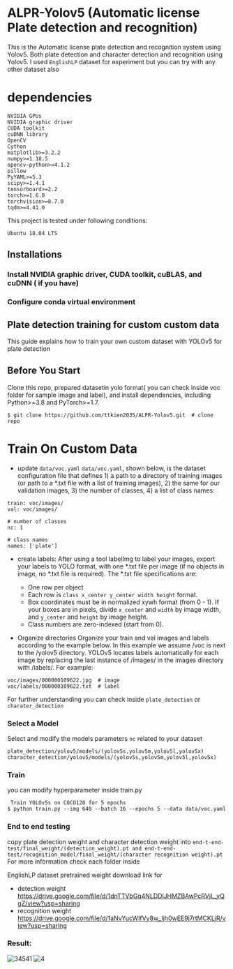 # ALPR-Yolov5 (Automatic license Plate detection and recognition)
This is the Automatic license plate detection and recognition system using Yolov5. Both plate detection and character detection and recognition using Yolov5.
I used `EnglishLP` dataset for experiment but you can try with any other dataset also


# dependencies
```
NVIDIA GPUs
NVIDIA graphic driver
CUDA toolkit
cuDNN library
OpenCV 
Cython
matplotlib>=3.2.2
numpy>=1.18.5
opencv-python>=4.1.2
pillow
PyYAML>=5.3
scipy>=1.4.1
tensorboard>=2.2
torch>=1.6.0
torchvision>=0.7.0
tqdm>=4.41.0
```

This project is tested under following conditions:
```
Ubuntu 18.04 LTS

```
## Installations

### Install NVIDIA graphic driver, CUDA toolkit, cuBLAS, and cuDNN ( if you have)

### Configure conda virtual environment

## Plate detection training for custom custom data

This guide explains how to train your own custom dataset with YOLOv5 for plate detection

## Before You Start
Clone this repo, prepared datasetin yolo format( you can check inside voc folder for sample image and label), and install dependencies, including Python>=3.8 and PyTorch>=1.7.
```
$ git clone https://github.com/ttkien2035/ALPR-Yolov5.git  # clone repo
```
# Train On Custom Data
- update `data/voc.yaml`
   `data/voc.yaml`, shown below, is the dataset configuration file that defines 1) a path to a directory of training images (or path to a *.txt file with a list of training images), 2) the same for our validation images, 3) the number of classes, 4) a list of class names:
```
train: voc/images/
val: voc/images/

# number of classes
nc: 1

# class names
names: ['plate']
```
- create labels: 
   After using a tool labelImg to label your images, export your labels to YOLO format, with one *.txt file per image (if no objects in image, no *.txt file is required). The *.txt file specifications are:

    * One row per object
    * Each row is `class x_center y_center width height` format.
    * Box coordinates must be in normalized xywh format (from 0 - 1). If your boxes are in pixels, divide `x_center` and `width` by image width, and `y_center` and `height` by image height.
    * Class numbers are zero-indexed (start from 0).
- Organize directories
Organize your train and val images and labels according to the example below. In this example we assume /voc is next to the /yolov5 directory. YOLOv5 locates labels automatically for each image by replacing the last instance of /images/ in the images directory with /labels/. For example:
```
voc/images/000000109622.jpg  # image
voc/labels/000000109622.txt  # label
```
For further understanding you can check inside `plate_detection` or `charater_detection`
### Select a Model
Select and modify the models parameters `nc` related to your dataset
```
plate_detection/yolov5/models/(yolov5s,yolov5m,yolov5l,yolov5x)
character_detection/yolov5/models/(yolov5s,yolov5m,yolov5l,yolov5x)
```
### Train
you can modify hyperparameter inside train.py
```
 Train YOLOv5s on COCO128 for 5 epochs
$ python train.py --img 640 --batch 16 --epochs 5 --data data/voc.yaml
```
### End to end testing
copy plate detection weight and character detection weight into `end-t-end-test/final_weight/(detection_weight).pt and end-t-end-test/recognition_model/final_weight/(character recognition weight).pt`
For more information check each folder inside 

EnglishLP dataset pretrained weight download link for 
* detection weight https://drive.google.com/file/d/1dnTTVbGq4NLDDlJHMZBAwPcRVjL_yQgZ/view?usp=sharing
* recognition weight https://drive.google.com/file/d/1aNvYucWlfVy8w_Ijh0wEE9j7rtMCKLjR/view?usp=sharing

### Result:
![34541](https://user-images.githubusercontent.com/50730472/123572180-eee6e200-d7f5-11eb-96ae-092f13674fa5.png)
![4](https://user-images.githubusercontent.com/50730472/123572196-f6a68680-d7f5-11eb-9b6d-a52a22e57439.png)

